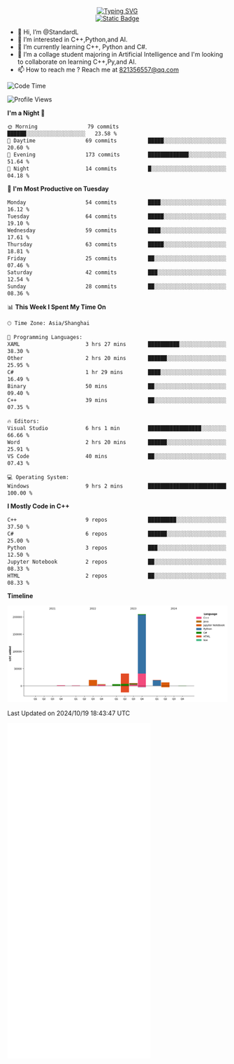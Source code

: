 <!-- Dynamic typing 动态打字 -->
<div align="center">
  <div align="center">
  <a href="https://git.io/typing-svg"><img src="https://readme-typing-svg.demolab.com?font=Tilt+Neon&size=32&pause=1000&center=true&vCenter=true&random=false&width=435&lines=Hello+World!;%E4%BD%A0%E5%A5%BD%EF%BC%8C%E4%B8%96%E7%95%8C%EF%BC%81;%E3%83%8F%E3%83%AD%E3%83%BC%E3%80%81%E3%83%AF%E3%83%BC%E3%83%AB%E3%83%89!" alt="Typing SVG" /></a>
  </div>
</div>

<!-- Profile logo 徽标 -->
<div align="center">
  <a href="https://standardl.github.io">
    <img alt="Static Badge" src="https://img.shields.io/badge/Github.io-Blog-brightgreen?style=for-the-badge&logo=github&link=https%3A%2F%2Fstandardl.github.io">
  </a>
</div>

- 👋 Hi, I’m @StandardL
- 👀 I’m interested in C++,Python,and AI.
- 🌱 I’m currently learning C++, Python and C#.
- 💞️ I’m a collage student majoring in Artificial Intelligence and I'm looking to collaborate on learning C++,Py,and AI.
- 📫 How to reach me ? Reach me at 821356557@qq.com

<!-- Wakatime 数据统计 -->
<!--START_SECTION:waka-->
![Code Time](http://img.shields.io/badge/Code%20Time-40%20hrs%205%20mins-blue)

![Profile Views](http://img.shields.io/badge/Profile%20Views-1-blue)

**I'm a Night 🦉** 

```text
🌞 Morning                79 commits          ██████░░░░░░░░░░░░░░░░░░░   23.58 % 
🌆 Daytime                69 commits          █████░░░░░░░░░░░░░░░░░░░░   20.60 % 
🌃 Evening                173 commits         █████████████░░░░░░░░░░░░   51.64 % 
🌙 Night                  14 commits          █░░░░░░░░░░░░░░░░░░░░░░░░   04.18 % 
```
📅 **I'm Most Productive on Tuesday** 

```text
Monday                   54 commits          ████░░░░░░░░░░░░░░░░░░░░░   16.12 % 
Tuesday                  64 commits          █████░░░░░░░░░░░░░░░░░░░░   19.10 % 
Wednesday                59 commits          ████░░░░░░░░░░░░░░░░░░░░░   17.61 % 
Thursday                 63 commits          █████░░░░░░░░░░░░░░░░░░░░   18.81 % 
Friday                   25 commits          ██░░░░░░░░░░░░░░░░░░░░░░░   07.46 % 
Saturday                 42 commits          ███░░░░░░░░░░░░░░░░░░░░░░   12.54 % 
Sunday                   28 commits          ██░░░░░░░░░░░░░░░░░░░░░░░   08.36 % 
```


📊 **This Week I Spent My Time On** 

```text
🕑︎ Time Zone: Asia/Shanghai

💬 Programming Languages: 
XAML                     3 hrs 27 mins       ██████████░░░░░░░░░░░░░░░   38.30 % 
Other                    2 hrs 20 mins       ██████░░░░░░░░░░░░░░░░░░░   25.95 % 
C#                       1 hr 29 mins        ████░░░░░░░░░░░░░░░░░░░░░   16.49 % 
Binary                   50 mins             ██░░░░░░░░░░░░░░░░░░░░░░░   09.40 % 
C++                      39 mins             ██░░░░░░░░░░░░░░░░░░░░░░░   07.35 % 

🔥 Editors: 
Visual Studio            6 hrs 1 min         █████████████████░░░░░░░░   66.66 % 
Word                     2 hrs 20 mins       ██████░░░░░░░░░░░░░░░░░░░   25.91 % 
VS Code                  40 mins             ██░░░░░░░░░░░░░░░░░░░░░░░   07.43 % 

💻 Operating System: 
Windows                  9 hrs 2 mins        █████████████████████████   100.00 % 
```

**I Mostly Code in C++** 

```text
C++                      9 repos             █████████░░░░░░░░░░░░░░░░   37.50 % 
C#                       6 repos             ██████░░░░░░░░░░░░░░░░░░░   25.00 % 
Python                   3 repos             ███░░░░░░░░░░░░░░░░░░░░░░   12.50 % 
Jupyter Notebook         2 repos             ██░░░░░░░░░░░░░░░░░░░░░░░   08.33 % 
HTML                     2 repos             ██░░░░░░░░░░░░░░░░░░░░░░░   08.33 % 
```



**Timeline**

![Lines of Code chart](https://raw.githubusercontent.com/StandardL/StandardL/main/assets/bar_graph.png)


 Last Updated on 2024/10/19 18:43:47 UTC
<!--END_SECTION:waka-->

<img align="center" src="/github-metrics.svg" alt="Metrics" width="65%" />

<!---
StandardL/StandardL is a ✨ special ✨ repository because its `README.md` (this file) appears on your GitHub profile.
You can click the Preview link to take a look at your changes.
--->
